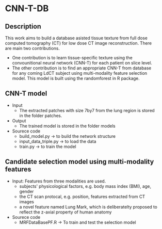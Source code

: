 # CNN-T-DB
## Description

This work aims to build a database asisted tissue texture from full dose computed tomography (CT) for low dose CT image reconstruction. There are main two contributions.
- One contribution is to learn tissue-specific texture using the convounitional neural network (CNN-T) for each patient on slice level.
- The other contribution is to find an appropriate CNN-T from database for any coming LdCT subject using multi-modality feature selection model. This model is built using the randomforest in R package.

## CNN-T model 
- Input 
  - The extracted patches with size 7by7 from the lung region is stored in the folder patches.
- Output
  - The trained model is stored in the folder models
- Sourece code 
  - build_model.py -> to build the network structure
  - input_data_triple.py -> to load the data
  - train.py -> to train the model 

## Candidate selection model using multi-modality features
- Input: Features from three modalities are used.
  - subjects' physicological factors, e.g. body mass index (BMI), age, gender
  - the CT scan protocal, e.g. position, features extracted from CT images 
  - a novel feature named Lung Mark, which is deliberatelty proposed to reflect the z-axial property of human anatomy
- Sourece code
  - MRFDataBasePF.R -> To train and test the selection model 
